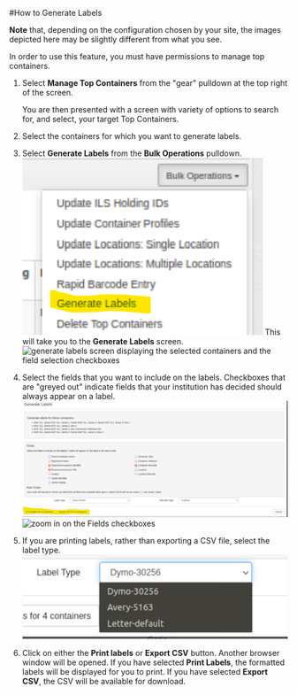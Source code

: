 ﻿﻿#How to Generate Labels

**Note** that, depending on the configuration chosen by your site, the images depicted here may be slightly different from what you see.

In order to use this feature, you must have permissions to manage top containers.

1. Select **Manage Top Containers** from the "gear" pulldown at the top right of the screen.

    You are then presented with a screen with variety of options to search for, and select, your target Top Containers.

2. Select the containers for which you want to generate labels.

3. Select **Generate Labels** from the **Bulk Operations** pulldown. <img src="generate_labels.png" alt="bulk operations pulldown menu"/> 
  This will take you to the **Generate Labels** screen. <img src="print_labels_form" alt="generate labels screen displaying the selected containers and the field selection checkboxes"/>
4. Select the fields that you want to include on the labels.  Checkboxes that are "greyed out" indicate fields that your institution has decided should always appear on a label. <img src="generate_labels2.png" alt="generate labels screen with some fields selected, and the 'print' and 'export' buttons hightlighted"/><img src="print_labels_fields" alt="zoom in on the Fields checkboxes"/>

5. If you are printing labels, rather than exporting a CSV file, select the label type. <img src="label_type.png" alt="closeup of the Label type pulldown, showing different label format selections"/> 
6. Click on either the **Print labels** or **Export CSV** button.
  Another browser window will be opened.  If you have selected **Print Labels**, the formatted labels will be displayed for you to print.  If you have selected **Export CSV**, the CSV will be available for download.
  
